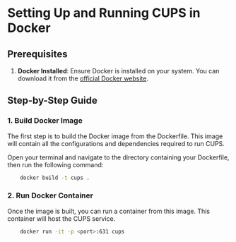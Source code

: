 # Setting Up and Running CUPS in Docker

## Prerequisites

1. **Docker Installed**: Ensure Docker is installed on your system. You can download it from the [official Docker website](https://www.docker.com/get-started).

## Step-by-Step Guide

### 1. Build Docker Image

The first step is to build the Docker image from the Dockerfile. This image will contain all the configurations and dependencies required to run CUPS.

Open your terminal and navigate to the directory containing your Dockerfile, then run the following command:

```bash
    docker build -t cups .
```

### 2. Run Docker Container

Once the image is built, you can run a container from this image. This container will host the CUPS service.

```bash
    docker run -it -p <port>:631 cups
```
